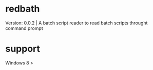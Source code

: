 # redbath 
Version: 0.0.2 |
A batch script reader to read batch scripts throught command prompt

# support
Windows 8 >
